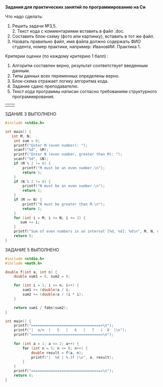 **Задания для практических занятий по программированию на Си**

Что надо сделать:  
1. Решить задачи №3,5.  
2. Текст кода с комментариями вставить в файл .doc.  
3. Составить блок-схему (фото или картинку), вставить в тот же файл.  
4. Назвать правильно файл, имя файла должно содержать ФИО студента, номер практики, например: ИвановИИ. Практика 1.

Критерии оценки (по каждому критерию 1 балл) :  
1. Алгоритм составлен верно, результат соответствует введенным данным.  
2. Типы данных всех переменных определены верно.  
3. Блок-схема отражает логику алгоритма кода.  
4. Задание сдано преподавателю.  
5. Текст кода программы написан согласно требованиям структурного программирования.

|   |   |
|---|---|
|||

ЗДАНИЕ 3 ВЫПОЛНЕНО 

```C
#include <stdio.h>

int main() {
   int M, N;
    int sum = 0;
    printf("Enter M (even number): ");
    scanf("%d", &M);
    printf("Enter N (even number, greater than M): ");
    scanf("%d", &N);
    if (M % 2 != 0) {
        printf("M must be an even number.\n");
        return 1;
    }
    if (N % 2 != 0) {
        printf("N must be an even number.\n");
        return 1;
    }
    if (M >= N) {
        printf("N must be greater than M.\n");
        return 1;
    }
    for (int i = M; i <= N; i += 2) {
       sum += i;
    }
    printf("Sum of even numbers in an interval [%d, %d]: %d\n", M, N, sum);
    return 0;
}
```


ЗАДАНИЕ 5 ВЫПОЛНЕНО 

```C
#include <stdio.h>
#include <math.h>

double f(int a, int n) {
    double sum1 = 0, sum2 = 0;

    for (int i = 1; i <= n; i++) {
        sum1 += (double)a / i;
        sum2 += (double)a / (i * i);
    }

    return sum1 / fabs(sum2);
}

int main() {
    printf("=================================\n");
    printf("|  a/n  |   5   |   6   |   7   |  8  |\n");
    printf("=================================\n");
    
    for (int a = 1; a <= 2; a++) {
        for (int n = 5; n <= 8; n++) {
            double result = f(a, n);
            printf("|  %d | %.3f |\n", a, result);
        }
    } 
    printf("=================================\n");
    return 0;
}

```